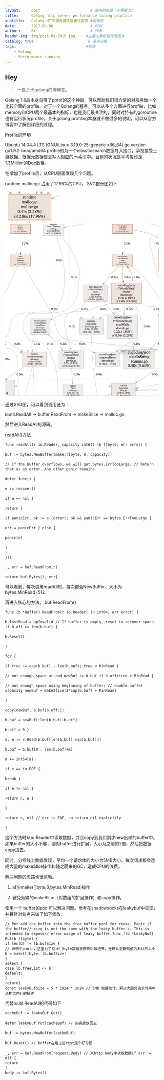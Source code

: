 ```yaml
---
layout:     post                       # 使用的布局（不需要改）
title:      Golang http server performance tuning practice                  # 标题 
subtitle:   Golang HTTP服务器性能调优实践 #副标题
date:       2017-02-06                 # 时间
author:     BY                         # 作者
header-img: img/post-bg-2015.jpg     #这篇文章标题背景图片
catalog: true                         # 是否归档
tags:                                #标签
    - Golang
    - Performance tunning
---
```


## Hey
>一篇关于golang的碎碎念。

Golang 1.8后本身自带了pprof的这个神器，可以帮助我们很方便的对服务做一个比较全面的profile。对于一个Golang的程序，可以从多个方面进行profile，比如memory和CPU两个最基本的指标，也是我们最关注的，同时对特有的goroutine也有运行状况profile。关于golang profiling本身就不做过多的说明，可以从官方博客中了解到详细的过程。

 Profile的环境



Ubuntu 14.04.4 LTS (GNU/Linux 3.19.0-25-generic x86_64)
go version go1.9.2 linux/amd64
 profile的为一个elassticsearch数据导入接口，承担接受上游数据，根据元数据信息写入相应的es索引中。目前的状况是平均每秒是1.3Million的Doc数量。

  在增加了profile后，从CPU层面发现几个问题。

runtime mallocgc 占用了17.96%的CPU。 SVG部分图如下

![SVG CPU Profile](../blog_img/cpu.jpg)
![SVG CPU Profile](../blog_img/cpu-g.jpg)


通过SVG图，可以看到调用链为：

ioutil.ReadAll -> buffer.ReadFrom -> makeSlice -> malloc.go 

然后进入ReadAll的源码。



readAll()方法

```
func readAll(r io.Reader, capacity int64) (b []byte, err error) {

buf := bytes.NewBuffer(make([]byte, 0, capacity))

// If the buffer overflows, we will get bytes.ErrTooLarge. // Return that as an error. Any other panic remains. 

defer func() {

e := recover()

if e == nil {

return }

if panicErr, ok := e.(error); ok && panicErr == bytes.ErrTooLarge {

err = panicErr } else {

panic(e)

}

}()

_, err = buf.ReadFrom(r)

return buf.Bytes(), err}
```


可以看到，每次调用readAll时，每次都会NewBuffer，大小为bytes.MinRead=512.

再进入核心的方法。 buf.ReadFrom()


```
func (b *Buffer) ReadFrom(r io.Reader) (n int64, err error) {

b.lastRead = opInvalid // If buffer is empty, reset to recover space. if b.off >= len(b.buf) {

b.Reset()

}

for {

if free := cap(b.buf) - len(b.buf); free < MinRead {

// not enough space at end newBuf := b.buf if b.off+free < MinRead {

// not enough space using beginning of buffer; // double buffer capacity newBuf = makeSlice(2*cap(b.buf) + MinRead)

}

copy(newBuf, b.buf[b.off:])

b.buf = newBuf[:len(b.buf)-b.off]

b.off = 0 }

m, e := r.Read(b.buf[len(b.buf):cap(b.buf)])

b.buf = b.buf[0 : len(b.buf)+m]

n += int64(m)

if e == io.EOF {

break }

if e != nil {

return n, e }

}

return n, nil // err is EOF, so return nil explicitly

}
```





这个方法时从io.Reader中读取数据，并且copy到我们刚才new出来的buffer中。如果buffer的大小不够，则对buffer进行扩展，大小为之前的2倍，然后把数据copy进去。



同时，分析线上数据发现，平均一个请求体的大小为5MB大小。每次请求都会造成大量的makeSlice操作和随之而来的GC，造成CPU的浪费。

解决问题的思路也很清晰。 

1. 减少make([]byte,0,bytes.MinRead)操作 

2. 避免频繁的makeSlice（对数组的扩展操作）和copy操作。



使用一个 buffer的pool可以解决问题。参考在shadowsocks在leakybuf中实现，并且针对业务来做了如下修改。


```
// Put add the buffer into the free buffer pool for reuse. Panic if the buffer// size is not the same with the leaky buffer's. This is intended to expose// error usage of leaky buffer.func (lb *LeakyBuf) Put(b []byte) {
if len(b) != lb.bufSize {
// 源码中panic，这里为了防止[]byte数组被修改后放进来，是默认重新赋值为默认的大小
b = make([]byte, lb.bufSize)
}
select {
case lb.freeList <- b:
default:
}
return}
const leakyBufSize = 5 * 1024 * 1024 // 5MB 根据统计，解决大部分请求时再申请扩大内存的操作
```

代替ioutil.ReadAll的代码如下

```
cacheBuf := leakyBuf.Get()

defer leakyBuf.Put(cacheBuf) // 用完后放回去

buf := bytes.NewBuffer(cacheBuf)

buf.Reset() // buffer在用之前rest是个好习惯

_, err = buf.ReadFrom(request.Body) // 从http body中读取数据if err != nil {
return
}
body := buf.Bytes()
```